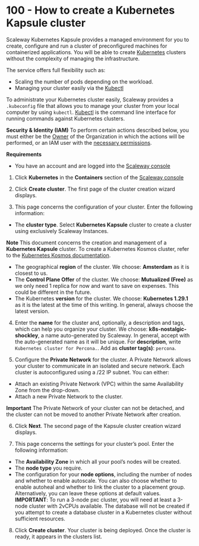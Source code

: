 # 100 - How to create a Kubernetes Kapsule cluster

Scaleway Kubernetes Kapsule provides a managed environment for you to create, configure and run a cluster of preconfigured machines for containerized applications. You will be able to create [Kubernetes](https://kubernetes.io/) clusters without the complexity of managing the infrastructure.

The service offers full flexibility such as:

- Scaling the number of pods depending on the workload.
- Managing your cluster easily via the [Kubectl](https://kubernetes.io/docs/reference/kubectl/overview/)

To administrate your Kubernetes cluster easily, Scaleway provides a ```.kubeconfig``` file that allows you to manage your cluster from your local computer by using ```kubectl```. [Kubectl](https://kubernetes.io/docs/reference/kubectl/overview/)
 is the command line interface for running commands against Kubernetes clusters.

**Security & Identity (IAM)**
To perform certain actions described below, you must either be the [Owner](https://www.scaleway.com/en/docs/identity-and-access-management/iam/concepts/#owner) of the Organization in which the actions will be performed, or an IAM user with the [necessary permissions](https://www.scaleway.com/en/docs/identity-and-access-management/iam/concepts/#permission).

**Requirements**
- You have an account and are logged into the [Scaleway console](https://console.scaleway.com/)

1. Click **Kubernetes** in the **Containers** section of the [Scaleway console](https://console.scaleway.com/)

2. Click **Create cluster**. The first page of the cluster creation wizard displays.

3. This page concerns the configuration of your cluster. Enter the following information:

- The **cluster type**. Select **Kubernetes Kapsule** cluster to create a cluster using exclusively Scaleway Instances.

**Note**
This document concerns the creation and management of a **Kubernetes Kapsule** cluster. To create a Kubernetes Kosmos cluster, refer to the [Kubernetes Kosmos documentation](https://www.scaleway.com/en/docs/containers/kubernetes/how-to/create-kosmos-cluster/).

- The geographical **region** of the cluster. We choose: **Amsterdam** as it is closest to us.
- The **Control Plane Offer** of the cluster. We choose: **Mutualized (Free)** as we only need 1 replica for now and want to save on expenses. This could be different in the future. 
- The Kubernetes **version** for the cluster. We choose: **Kubernetes 1.29.1** as it is the latest at the time of this writing. In general, always choose the latest version. 

4. Enter the **name** for the cluster and, optionally, a description and tags, which can help you organize your cluster. We choose: **k8s-nostalgic-shockley**, a name auto-generated by Scaleway. In general, accept with the auto-generated name as it will be unique. For **description**, write ```Kubernetes cluster for Percona.```. Add as **cluster tag(s)**: ```percona```.

5. Configure the **Private Network** for the cluster. A Private Network allows your cluster to communicate in an isolated and secure network. Each cluster is autoconfigured using a /22 IP subnet. You can either:

- Attach an existing Private Network (VPC) within the same Availability Zone from the drop-down.
- Attach a new Private Network to the cluster.

**Important**
The Private Network of your cluster can not be detached, and the cluster can not be moved to another Private Network after creation.

6. Click **Next**. The second page of the Kapsule cluster creation wizard displays.

7. This page concerns the settings for your cluster’s pool. Enter the following information:

- The **Availability Zone** in which all your pool’s nodes will be created.
- The **node type** you require.
- The configuration for your **node options**, including the number of nodes and whether to enable autoscale. You can also choose whether to enable autoheal and whether to link the cluster to a placement group. Alternatively, you can leave these options at default values. **IMPORTANT**: To run a 3-node pxc cluster, you will need at least a 3-node cluster with 2vCPUs available. The database will not be created if you attempt to create a database cluster in a Kubernetes cluster without sufficient resources.

8. Click **Create cluster**. Your cluster is being deployed. Once the cluster is ready, it appears in the clusters list.

